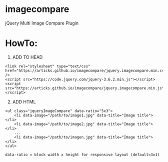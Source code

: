 # imagecompare
jQuery Multi Image Compare Plugin


# HowTo:

1. ADD TO HEAD

```
<link rel="stylesheet" type="text/css" href="https://articks.github.io/imagecompare/jquery.imagecompare.min.css" />
<script src="https://code.jquery.com/jquery-3.6.2.min.js"></script>
<script src="https://articks.github.io/imagecompare/jquery.imagecompare.min.js"></script>
```

2. ADD HTML

```
<ul class="jqueryImageCompare" data-ratio="5x3">
    <li data-image="/path/to/image1.jpg" data-title="Image title"></li>
    <li data-image="/path/to/image2.jpg" data-title="Image title"></li>
    ...
    <li data-image="/path/to/imagen.jpg" data-title="Image title"></li>
</ul>
```

```
data-ratio = block width x height for responsive layout (default=3x1)
```
